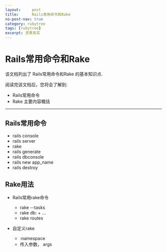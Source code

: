 ```yaml
---
layout:     post
title:      Rails常用命令和Rake
no-post-nav: true
category: rubytree
tags: [rubytree]
excerpt: 求真务实
---
```


Rails常用命令和Rake
==============================

该文档列出了 Rails常用命令和Rake 的基本知识点.

阅读完该文档后，您将会了解到:

* Rails常用命令
* Rake 主要内容概括

--------------------------------------------------------------------------------

Rails常用命令
---------------------
- rails console
- rails server
- rake
- rails generate
- rails dbconsole
- rails new app_name
- rails destroy

Rake用法
-----------------------
- Rails常用rake命令
  + rake --tasks
  + rake db: + ...
  + rake routes

- 自定义rake
  + :namespace
  + 传入参数， args


